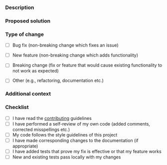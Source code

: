 <!--
Thank you for your interest in improving PlaystoreDownloader.

Please describe the bug fix(es) and/or new feature(s) you are proposing.

NOTE:
    * if you're including code snippets/logs, please format them properly (see https://help.github.com/github/writing-on-github/basic-writing-and-formatting-syntax#quoting-code);
    * blocks starting with `< !--` and ending with `-- >` (without spaces) are treated as comments and won't be rendered, so please don't edit the text inside these blocks since your modifications won't be visible. If you want the text to be visible, remove `< !--` and `-- >` tags.
-->



### Description

<!-- Please include relevant motivation and context. If this PR fixes a bug or implements a feature request, be sure to include a link to that issue (insert text below this line) -->



### Proposed solution

<!-- A clear and concise summary of the proposed changes (describe your solution below this line) -->



### Type of change

<!-- Please put an x between the brackets of each line that applies below, so that [ ] becomes [x] (without leaving spaces around the x) -->

* [ ] Bug fix (non-breaking change which fixes an issue)
* [ ] New feature (non-breaking change which adds functionality)
* [ ] Breaking change (fix or feature that would cause existing functionality to not work as expected)
* [ ] Other (e.g., refactoring, documentation etc.)



### Additional context

<!-- Is there anything else you can add about the PR? E.g., why you chose the solution you did, what alternatives you considered etc. (insert text below this line) -->



### Checklist

<!-- Please put an x between the brackets of each line that applies below, so that [ ] becomes [x] (without leaving spaces around the x) -->

* [ ] I have read the [contributing](https://github.com/ClaudiuGeorgiu/PlaystoreDownloader/blob/master/docs/CONTRIBUTING.md) guidelines
* [ ] I have performed a self-review of my own code (added comments, corrected misspellings etc.)
* [ ] My code follows the style guidelines of this project
* [ ] I have made corresponding changes to the documentation (if appropriate)
* [ ] I have added tests that prove my fix is effective or that my feature works
* [ ] New and existing tests pass locally with my changes
